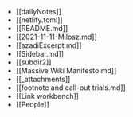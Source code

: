  - [[dailyNotes]]  
 - [[netlify.toml]]  
 - [[README.md]]  
 - [[2021-11-11-Milosz.md]]  
 - [[azadiExcerpt.md]]  
 - [[Sidebar.md]]  
 - [[subdir2]]  
 - [[Massive Wiki Manifesto.md]]  
 - [[_attachments]]  
 - [[footnote and call-out trials.md]]  
 - [[Link workbench]]  
 - [[People]]  
